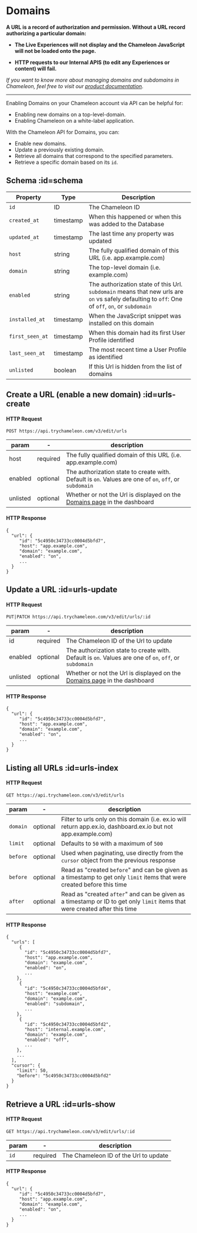 # Domains

**A URL is a record of authorization and permission. Without a URL record authorizing a particular domain:**

- **The Live Experiences will not display and the Chameleon JavaScript will not be loaded onto the page.**

- **HTTP requests to our Internal APIS (to edit any Experiences or content) will fail.**

  

*If you want to know more about managing domains and subdomains in Chameleon, feel free to visit our [product documentation](https://help.trychameleon.com/en/articles/1318033-managing-domains-and-subdomains).*

------



Enabling Domains on your Chameleon account via API can be helpful for:

- Enabling new domains on a top-level-domain.
- Enabling Chameleon on a white-label application.



With the Chameleon API for Domains, you can:

- Enable new domains.
- Update a previously existing domain.
- Retrieve all domains that correspond to the specified parameters.
- Retrieve a specific domain based on its `id`.

  

## Schema :id=schema

| Property | Type | Description |
| --- | --- | --- |
| `id` | ID | The Chameleon ID |
| `created_at` | timestamp | When this happened or when this was added to the Database |
| `updated_at` | timestamp | The last time any property was updated |
| `host` | string | The fully qualified domain of this URL (i.e. app.example.com) |
| `domain` | string | The top-level domain (i.e. example.com) |
| `enabled` | string | The authorization state of this Url. `subdomain` means that new urls are `on` vs safely defaulting to `off`: One of `off`, `on`, or `subdomain` |
| `installed_at` | timestamp | When the JavaScript snippet was installed on this domain |
| `first_seen_at` | timestamp | When this domain had its first User Profile identified |
| `last_seen_at` | timestamp | The most recent time a User Profile as identified |
| `unlisted` | boolean | If this Url is hidden from the list of domains |



## Create a URL (enable a new domain) :id=urls-create

#### HTTP Request

```
POST https://api.trychameleon.com/v3/edit/urls
```

| param    | -        | description                                                  |
| -------- | -------- | ------------------------------------------------------------ |
| host     | required | The fully qualified domain of this URL (i.e. app.example.com) |
| enabled  | optional | The authorization state to create with. Default is `on`. Values are one of `on`, `off`, or `subdomain` |
| unlisted | optional | Whether or not the Url is displayed on the [Domains page](https://app.trychameleon.com/settings/domains) in the dashboard |

#### HTTP Response

```
{
  "url": {
     "id": "5c4950c34733cc0004d5bfd7",
     "host": "app.example.com",
     "domain": "example.com",
     "enabled": "on",
     ...
  }
}
```



## Update a URL :id=urls-update

#### HTTP Request

```
PUT|PATCH https://api.trychameleon.com/v3/edit/urls/:id
```

| param    | -        | description                                                  |
| -------- | -------- | ------------------------------------------------------------ |
| id       | required | The Chameleon ID of the Url to update                        |
| enabled  | optional | The authorization state to create with. Default is `on`. Values are one of `on`, `off`, or `subdomain` |
| unlisted | optional | Whether or not the Url is displayed on the [Domains page](https://app.trychameleon.com/settings/domains) in the dashboard |

#### HTTP Response

```
{
  "url": {
     "id": "5c4950c34733cc0004d5bfd7",
     "host": "app.example.com",
     "domain": "example.com",
     "enabled": "on",
     ...
  }
}
```



## Listing all URLs :id=urls-index

#### HTTP Request

```
GET https://api.trychameleon.com/v3/edit/urls
```

| param  | -        | description                                                  |
| ------ | -------- | ------------------------------------------------------------ |
| `domain` | optional | Filter to urls only on this domain (i.e. ex.io will return app.ex.io, dashboard.ex.io but not app.example.com) |
| `limit`  | optional | Defaults to `50` with a maximum of `500`                     |
| `before` | optional | Used when paginating, use directly from the `cursor` object from the previous response |
| `before` | optional | Read as "created `before`" and can be given as a timestamp to get only `limit` items that were created before this time |
| `after`  | optional | Read as "created `after`" and can be given as a timestamp or ID to get only `limit` items that were created after this time |

#### HTTP Response

```
{
  "urls": [
     {
       "id": "5c4950c34733cc0004d5bfd7",
       "host": "app.example.com",
       "domain": "example.com",
       "enabled": "on",
       ...
    },
     {
       "id": "5c4950c34733cc0004d5bfd4",
       "host": "example.com",
       "domain": "example.com",
       "enabled": "subdomain",
       ...
    },
     {
       "id": "5c4950c34733cc0004d5bfd2",
       "host": "internal.example.com",
       "domain": "example.com",
       "enabled": "off",
       ...
    },
    ...
  ],
  "cursor": {
    "limit": 50,
    "before": "5c4950c34733cc0004d5bfd2"
  }
}
```



## Retrieve a URL :id=urls-show

#### HTTP Request

```
GET https://api.trychameleon.com/v3/edit/urls/:id
```

| param | -        | description                           |
| ----- | -------- | ------------------------------------- |
| `id`    | required | The Chameleon ID of the Url to update |

#### HTTP Response

```
{
  "url": {
     "id": "5c4950c34733cc0004d5bfd7",
     "host": "app.example.com",
     "domain": "example.com",
     "enabled": "on",
     ...
  }
}
```
